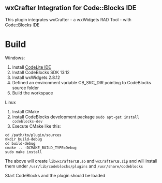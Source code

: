 **wxCrafter Integration for Code::Blocks IDE**
----

This plugin integrates wxCrafter - a wxWidgets RAD Tool - with Code::Blocks IDE

Build
====

Windows:

 1. Install [CodeLite IDE][1] 
 2. Install CodeBlocks SDK 13.12
 3. Install wxWidgets 2.8.12
 4. Defined an environment variable CB_SRC_DIR pointing to CodeBlocks source folder
 5. Build the workspace

Linux

 1. Install CMake
 2. Install CodeBlocks development package `sudo apt-get install codeblocks-dev`
 3. Execute CMake like this:
```
cd /path/to/plugin/sources
mkdir build-debug
cd build-debug
cmake .. -DCMAKE_BUILD_TYPE=Debug 
sudo make install
```
 
The above will create `libwxCrafterCB.so` and `wxCrafterCB.zip` and will install them under
`/usr/lib/codeblocks/plugins` and `/usr/share/codeblocks`

Start CodeBlocks and the plugin should be loaded

  [1]: http://codelite.org